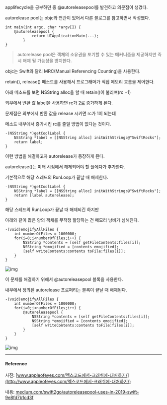 
applifecycle을 공부하던 중 @autoreleasepool를 발견하고 의문점이 생겼다.

autorelease pool는 objc와 연관이 있어서 다른 블로그를 참고하면서 작성했다.

```
int main(int argc, char *argv[]) {
	@autoreleasepool {
    		return UIApplicationMain(...);
        }
}
```





> autorelease pool은 객체의 소유권을 포기할 수 있는 메커니즘을 제공하지만 즉시 해제 될 가능성을 방지한다. 



objc는 Swift와 달리 MRC(Manual Referencing Counting)을 사용한다.

retain(), release() 메소드를 사용해서 프로그래머가 직접 메모리 흐름을 제어한다.







아래 메소드를 보면 NSString alloc을 할 때 retain()이 불리며(rc +1)

외부에서 반환 값 label을 사용하면 rc가 2로 증가하게 된다.

문제점은 외부에서 반환 값을 release 시키면 rc가 1이 되는데

메소드 내부에서 증가시킨 rc를 줄일 방법이 없다는 것이다.

```
-(NSString *)getCoolLabel {
    NSString *label = [[NSString alloc] initWithString:@"SwiftRocks"];
    return label;
}
```







이런 방법을 해결하고자 autorelease가 등장하게 된다.

autorelease()는 미래 시점에서 해제되어야 할 풀에다가 추가한다.

기본적으로 해당 스레드의 RunLoop가 끝날 때 해제한다.

```
-(NSString *)getCoolLabel {
    NSString *label = [[NSString alloc] initWithString:@"SwiftRocks"];
    return [label autorelease];
}
```





해당 스레드의 RunLoop가 끝날 때 해제되긴 하지만 

아래와 같이 많은 양의 객체를 무작정 할당하는 건 메모리 낭비가 심해진다.

```
-(void)emojifyAllFiles {
    int numberOfFiles = 1000000;
    for(i=0;i<numberOfFiles;i++) {
        NSString *contents = [self getFileContents:files[i]];
        NSString *emojified = [contents emojified];
        [self writeContents:contents toFile:files[i]];
    }
}
```

![img](https://blog.kakaocdn.net/dn/bh8PON/btqIhZy9lP2/z53hlZVMj0Pxh2o6FmYdhk/img.png)





이 문제를 해결하기 위해서 @autoreleasepool 블록을 사용한다.

내부에서 정의된 autorelease 프로퍼티는 블록이 끝날 때 해제된다.

```
-(void)emojifyAllFiles {
    int numberOfFiles = 1000000;
    for(i=0;i<numberOfFiles;i++) {
        @autoreleasepool {
            NSString *contents = [self getFileContents:files[i]];
            NSString *emojified = [contents emojified];
            [self writeContents:contents toFile:files[i]];
        }
    }
}
```

![img](https://blog.kakaocdn.net/dn/bYIQ30/btqIpwwickC/NlwOlOa84pEI8hTBHdOeMK/img.png)



------



#### Reference

사진: [www.appleofeyes.com/엑스코드에서-크래쉬에-대처하기/](http://www.appleofeyes.com/엑스코드에서-크래쉬에-대처하기/)

내용: [medium.com/swift2go/autoreleasepool-uses-in-2019-swift-9e8fd7b1cd3f](https://medium.com/swift2go/autoreleasepool-uses-in-2019-swift-9e8fd7b1cd3f)